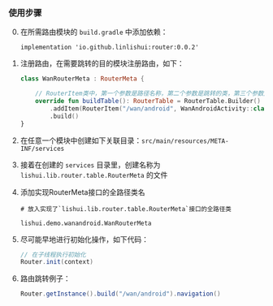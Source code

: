 
### 使用步骤

0. 在所需路由模块的 `build.gradle` 中添加依赖：
    ```
    implementation 'io.github.linlishui:router:0.0.2'
    ```

1. 注册路由，在需要跳转的目的模块注册路由，如下：
    ```kotlin
    class WanRouterMeta : RouterMeta {

        // RouterItem类中，第一个参数是路径名称，第二个参数是跳转的类，第三个参数是跳转类的类型
        override fun buildTable(): RouterTable = RouterTable.Builder()
            .addItem(RouterItem("/wan/android", WanAndroidActivity::class.java, RouteType.ACTIVITY))
            .build()
    }
    ```

2. 在任意一个模块中创建如下关联目录：`src/main/resources/META-INF/services`

3. 接着在创建的 `services` 目录里，创建名称为 `lishui.lib.router.table.RouterMeta` 的文件

4. 添加实现RouterMeta接口的全路径类名
    ```
    # 放入实现了`lishui.lib.router.table.RouterMeta`接口的全路径类

    lishui.demo.wanandroid.WanRouterMeta
    ```

5. 尽可能早地进行初始化操作，如下代码：
    ```java
    // 在子线程执行初始化
    Router.init(context)
    ```

6. 路由跳转例子：
    ```java
    Router.getInstance().build("/wan/android").navigation()
    ```